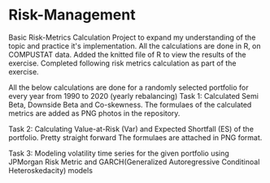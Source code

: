 # Risk-Management
Basic Risk-Metrics Calculation Project to expand my understanding of the topic and practice it's implementation. All the calculations are done in R, on COMPUSTAT data. 
Added the knitted file of R to view the results of the exercise.
Completed following risk metrics calculation as part of the exercise.

All the below calculations are done for a randomly selected portfolio for every year from 1990 to 2020 (yearly rebalancing)
Task 1: Calculated Semi Beta, Downside Beta and Co-skewness. The formulaes of the calculated metrics are added as PNG photos in the repository.

Task 2: Calculating Value-at-Risk (Var) and Expected Shortfall (ES) of the portfolio. Pretty straight forward The formulaes are attached in PNG format.

Task 3: Modeling volatility time series for the given portfolio using JPMorgan Risk Metric and GARCH(Generalized Autoregressive Conditinoal Heteroskedacity) models
